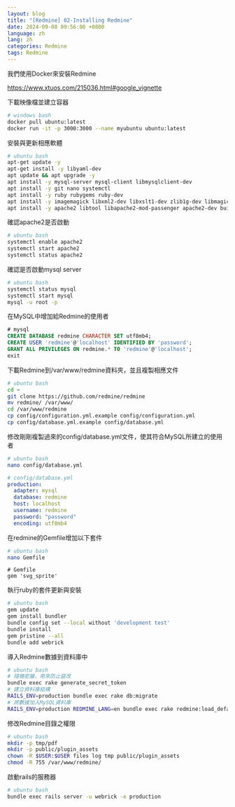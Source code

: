 ```yaml
---
layout: blog
title: "[Redmine] 02-Installing Redmine"
date: 2024-09-08 09:56:00 +0800
language: zh
lang: zh
categories: Redmine
tags: Redmine
---
```


我們使用Docker來安裝Redmine

https://www.xtuos.com/215036.html#google_vignette

下載映像檔並建立容器
```bash
# windows bash
docker pull ubuntu:latest
docker run -it -p 3000:3000 --name myubuntu ubuntu:latest
```

安裝與更新相應軟體

```bash
# ubuntu bash
apt-get update -y
apt-get install -y libyaml-dev
apt update && apt upgrade -y
apt install -y mysql-server mysql-client libmysqlclient-dev
apt install -y git nano systemctl
apt install -y ruby rubygems ruby-dev 
apt install -y imagemagick libxml2-dev libxslt1-dev zlib1g-dev libmagickwand-dev ruby-actionpack 
apt install -y apache2 libtool libapache2-mod-passenger apache2-dev build-essential libcurl4-openssl-dev
```

確認apache2是否啟動

```bash
# ubuntu bash
systemctl enable apache2
systemctl start apache2
systemctl status apache2
```

確認是否啟動mysql server

```bash
# ubuntu bash
systemctl status mysql
systemctl start mysql
mysql -u root -p
```

在MySQL中增加給Redmine的使用者

```sql
# mysql
CREATE DATABASE redmine CHARACTER SET utf8mb4;
CREATE USER 'redmine'@'localhost' IDENTIFIED BY 'password';
GRANT ALL PRIVILEGES ON redmine.* TO 'redmine'@'localhost';
exit
```

下載Redmine到/var/www/redmine資料夾，並且複製相應文件

```bash
# ubuntu bash
cd ~
git clone https://github.com/redmine/redmine
mv redmine/ /var/www/
cd /var/www/redmine
cp config/configuration.yml.example config/configuration.yml
cp config/database.yml.example config/database.yml
```

修改剛剛複製過來的config/database.yml文件，使其符合MySQL所建立的使用者

```bash
# ubuntu bash
nano config/database.yml
```

```YAML
# config/database.yml
production:
  adapter: mysql
  database: redmine
  host: localhost
  username: redmine
  password: "password"
  encoding: utf8mb4
```

在redmine的Gemfile增加以下套件

```bash
# ubuntu bash
nano Gemfile
```

```Gemfile
# Gemfile
gem 'svg_sprite'
```

執行ruby的套件更新與安裝

```bash
# ubuntu bash
gem update
gem install bundler
bundle config set --local without 'development test'
bundle install
gem pristine --all
bundle add webrick
```

導入Redmine數據到資料庫中

```bash
# ubuntu bash
# 隨機密鑰，用來防止竄改
bundle exec rake generate_secret_token
# 建立資料庫結構
RAILS_ENV=production bundle exec rake db:migrate
# 將數據加入MySQL資料庫
RAILS_ENV=production REDMINE_LANG=en bundle exec rake redmine:load_default_data
```

修改Redmine目錄之權限

```bash
# ubuntu bash
mkdir -p tmp/pdf
mkdir -p public/plugin_assets
chown -R $USER:$USER files log tmp public/plugin_assets
chmod -R 755 /var/www/redmine/
```

啟動rails的服務器

```bash
# ubuntu bash
bundle exec rails server -u webrick -e production
```
